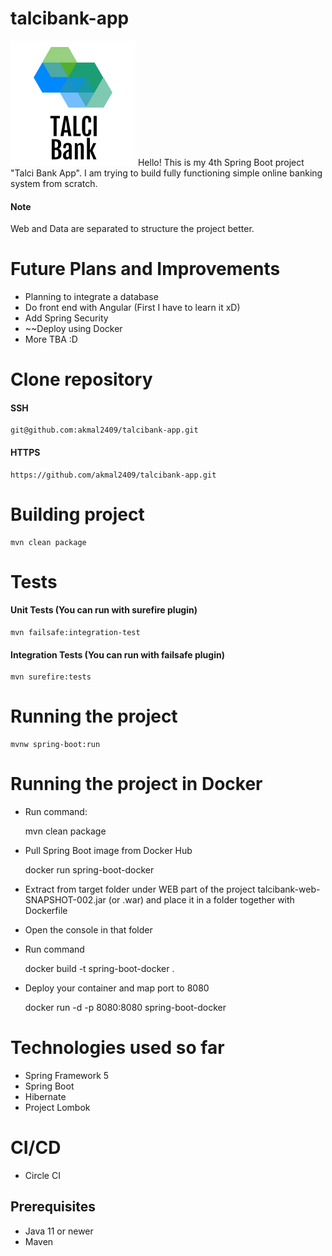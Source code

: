 # talcibank-app
![Logo](https://github.com/akmal2409/talcibank-app/blob/master/talcibank-web/src/main/resources/static/images/logo.png?raw=true)
Hello! This is my 4th Spring Boot project "Talci Bank App". I am trying to build fully functioning simple online banking system from scratch.
#### Note
Web and Data are separated to structure the project better.

# Future Plans and Improvements
* Planning to integrate a database
* Do front end with Angular (First I have to learn it xD)
* Add Spring Security
* ~~Deploy using Docker
* More TBA :D

# Clone repository
#### SSH
    git@github.com:akmal2409/talcibank-app.git
#### HTTPS
    https://github.com/akmal2409/talcibank-app.git

# Building project
    mvn clean package

# Tests
#### Unit Tests (You can run with surefire plugin)
    mvn failsafe:integration-test
#### Integration Tests (You can run with failsafe plugin)
    mvn surefire:tests

# Running the project
    mvnw spring-boot:run
# Running the project in Docker
* Run command: 

    mvn clean package
* Pull Spring Boot image from Docker Hub
    
    docker run spring-boot-docker
* Extract from target folder under WEB part of the project talcibank-web-SNAPSHOT-002.jar (or .war) and place it in a folder together with Dockerfile
* Open the console in that folder
* Run command 

    docker build -t spring-boot-docker .
* Deploy your container and map port to 8080
    
    docker run -d -p 8080:8080 spring-boot-docker

  
# Technologies used so far
* Spring Framework 5
* Spring Boot
* Hibernate
* Project Lombok

# CI/CD
* Circle CI

## Prerequisites
* Java 11 or newer
* Maven
    
